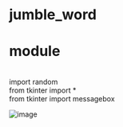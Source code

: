 # jumble_word
<h1><b>module</b></h1> <br/>
import random<br/>
from tkinter import *<br/>
from tkinter import messagebox<br/>

![image](https://user-images.githubusercontent.com/72144195/123512849-6bb77600-d6a7-11eb-9855-41e2e39affd8.png)
